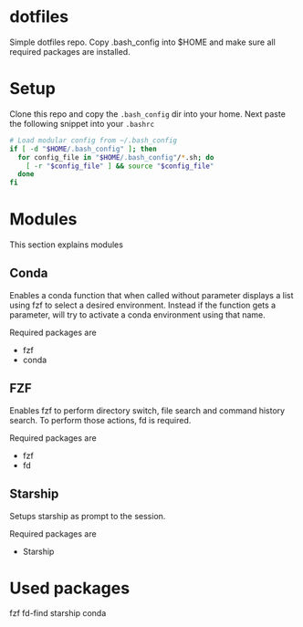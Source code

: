 # dotfiles
Simple dotfiles repo. Copy .bash_config into $HOME and make sure all required packages are installed.

# Setup
Clone this repo and copy the `.bash_config` dir into your home. Next paste the following snippet into your `.bashrc`
```bash
# Load modular config from ~/.bash_config
if [ -d "$HOME/.bash_config" ]; then
  for config_file in "$HOME/.bash_config"/*.sh; do
    [ -r "$config_file" ] && source "$config_file"
  done
fi
```

# Modules
This section explains modules

## Conda
Enables a conda function that when called without parameter displays a list using fzf to select a desired environment.
Instead if the function gets a parameter, will try to activate a conda environment using that name.

Required packages are
- fzf
- conda

## FZF
Enables fzf to perform directory switch, file search and command history search. To perform those actions, fd is required.

Required packages are
- fzf
- fd

## Starship
Setups starship as prompt to the session.

Required packages are
- Starship

# Used packages
fzf
fd-find
starship
conda
